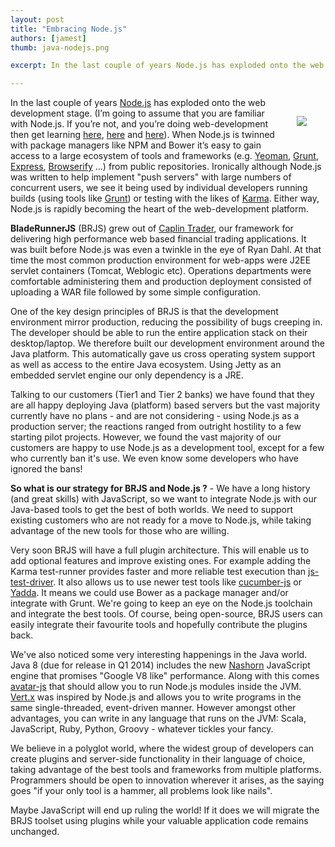 ```yaml
---
layout: post
title: "Embracing Node.js"
authors: [jamest]
thumb: java-nodejs.png

excerpt: In the last couple of years Node.js has exploded onto the web development stage and is rapidly becoming the heart of the web-development platform. BladeRunnerJS grew out of Caplin Trader and was built before Node.js was even a twinkle in the eye of Ryan Dahl. As a result BRJS is built on Java. But, is it possible for us to take advantage of Node.js tooling or are we out of luck?

---
```


<img src="/blog/img/{{ page.thumb }}" style="margin: 30px;" align="right" />

In the last couple of years [Node.js](http://nodejs.org/) has exploded onto the web development stage. (I’m going to assume that you are familiar with Node.js.  If you’re not, and you’re doing web-development then get learning [here](http://nodejs.org/), [here](http://en.wikipedia.org/wiki/Nodejs) and [here](https://npmjs.org/)). When Node.js is twinned with package managers like NPM and Bower it’s easy to gain access to a large ecosystem of tools and frameworks (e.g. [Yeoman](http://yeoman.io/), [Grunt](http://gruntjs.com/), [Express](http://expressjs.com/), [Browserify](http://browserify.org/) ...) from public repositories. Ironically although Node.js was written to help implement "push servers" with large numbers of concurrent users, we see it being used by individual developers running builds (using tools like [Grunt](http://gruntjs.com/)) or testing with the likes of [Karma](http://karma-runner.github.io/0.10/index.html). Either way, Node.js is rapidly becoming the heart of the web-development platform. 

**BladeRunnerJS** (BRJS) grew out of [Caplin Trader](http://www.caplin.com/caplin-trader), our framework for delivering high performance web based financial trading applications. It was built before Node.js was even a twinkle in the eye of Ryan Dahl. At that time the most common production environment for web-apps were J2EE servlet containers (Tomcat, Weblogic etc). Operations departments were comfortable administering them and production deployment consisted of uploading a WAR file followed by some simple configuration.

One of the key design principles of BRJS is that the development environment mirror production, reducing the possibility of bugs creeping in. The developer should be able to run the entire application stack on their desktop/laptop. We therefore built our development environment around the Java platform. This automatically gave us cross operating system support as well as access to the entire Java ecosystem. Using Jetty as an embedded servlet engine our only dependency is a JRE.

Talking to our customers (Tier1 and Tier 2 banks) we have found that they are all happy deploying Java (platform) based servers but the vast majority currently have no plans - and are not considering - using Node.js as a production server; the reactions ranged from outright hostility to a few starting pilot projects. However, we found the vast majority of our customers are happy to use Node.js as a development tool, except for a few who currently ban it's use. We even know some developers who have ignored the bans!

**So what is our strategy for BRJS and Node.js ?** - We have a long history (and great skills) with JavaScript, so we want to integrate Node.js with our Java-based tools to get the best of both worlds. We need to support existing customers who are not ready for a move to Node.js, while taking advantage of the new tools for those who are willing.

Very soon BRJS will have a full plugin architecture. This will enable us to add optional features and improve existing ones. For example adding the Karma test-runner provides faster and more reliable test execution than [js-test-driver](https://code.google.com/p/js-test-driver/). It also allows us to use newer test tools like [cucumber-js](https://github.com/cucumber/cucumber-js) or [Yadda](http://jster.net/library/yadda). It means we could use Bower as a package manager and/or integrate with Grunt. We're going to keep an eye on the Node.js toolchain and integrate the best tools. Of course, being open-source, BRJS users can easily integrate their favourite tools and hopefully contribute the plugins back.

We've also noticed some very interesting happenings in the Java world. Java 8 (due for release in Q1 2014) includes the new [Nashorn](http://en.wikipedia.org/wiki/Nashorn_(JavaScript_engine)) JavaScript engine that promises "Google V8 like" performance. Along with this comes [avatar-js](https://java.net/projects/avatar-js) that should allow you to run Node.js modules inside the JVM. [Vert.x](http://vertx.io/) was inspired by Node.js and allows you to write programs in the same single-threaded, event-driven manner. However amongst other advantages, you can write in any language that runs on the JVM: Scala, JavaScript, Ruby, Python, Groovy - whatever tickles your fancy. 

We believe in a polyglot world, where the widest group of developers can create plugins and server-side functionality in their language of choice, taking advantage of the best tools and frameworks from multiple platforms.  Programmers should be open to innovation wherever it arises, as the saying goes "if your only tool is a hammer, all problems look like nails".

Maybe JavaScript will end up ruling the world! If it does we will migrate the BRJS toolset using plugins while your valuable application code remains unchanged.
